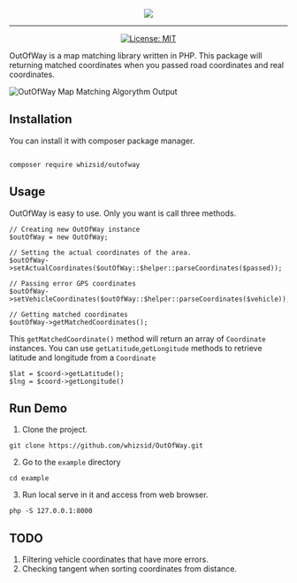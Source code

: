 
<p align="center"><img src="https://i.imgur.com/fr2hWkb.png"></p>

---

<p align="center">
<a href="https://opensource.org/licenses/MIT"><img src="https://img.shields.io/badge/License-MIT-brightgreen.svg" alt="License: MIT"></a>
</p>

OutOfWay is a map matching library written in PHP. This package will returning matched coordinates when you passed  road coordinates and real coordinates.

![OutOfWay Map Matching Algorythm Output](https://i.imgur.com/wdV3oWu.png)

## Installation

You can install it with composer package manager.

```

composer require whizsid/outofway

```

## Usage

OutOfWay is easy to use. Only you want is call three methods.

```
// Creating new OutOfWay instance
$outOfWay = new OutOfWay;

// Setting the actual coordinates of the area.
$outOfWay->setActualCoordinates($outOfWay::$helper::parseCoordinates($passed));

// Passing error GPS coordinates
$outOfWay->setVehicleCoordinates($outOfWay::$helper::parseCoordinates($vehicle));

// Getting matched coordinates
$outOfWay->getMatchedCoordinates();

```

This `getMatchedCoordinate()` method will return an array of `Coordinate` instances. You can use `getLatitude`,`getLongitude` methods to retrieve latitude and longitude from a `Coordinate`

```
$lat = $coord->getLatitude();
$lng = $coord->getLongitude()
```

## Run Demo

1. Clone the project.

```
git clone https://github.com/whizsid/OutOfWay.git

```

2. Go to the `example` directory

```
cd example

```

3. Run local serve in it and access from web browser.

```
php -S 127.0.0.1:8000
```

## TODO

1. Filtering vehicle coordinates that have more errors.
2. Checking tangent when sorting coordinates from distance.
